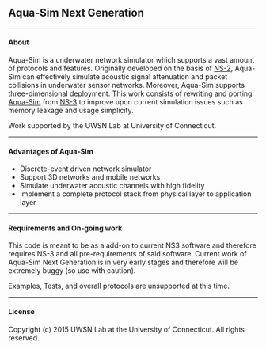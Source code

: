 ## Aqua-Sim Next Generation

-------------------------------------

#### About

Aqua-Sim is a underwater network simulator which supports a vast amount of protocols and features. Originally developed on the basis of [NS-2](http://www.isi.edu/nsnam/ns/), Aqua-Sim can effectively simulate acoustic signal attenuation and packet collisions in underwater sensor networks. Moreover, Aqua-Sim supports three-dimensional deployment. This work consists of rewriting and porting [Aqua-Sim](http://uwsn.engr.uconn.edu/wiki/index.php?title=Aqua-Sim&redirect=no) from [NS-3](www.nsnam.org) to improve upon current simulation issues such as memory leakage and usage simplicity.

Work supported by the UWSN Lab at University of Connecticut.

--------------------------------------
#### Advantages of Aqua-Sim
- Discrete-event driven network simulator
- Support 3D networks and mobile networks
- Simulate underwater acoustic channels with high fidelity
- Implement a complete protocol stack from physical layer to application layer

--------------------------------------

#### Requirements and On-going work
This code is meant to be as a add-on to current NS3 software and therefore requires NS-3 and all pre-requirements of said software. Current work of Aqua-Sim Next Generation is in very early stages and therefore will be extremely buggy (so use with caution). 

Examples, Tests, and overall protocols are unsupported at this time.

--------------------------------------
#### License

Copyright (c) 2015 UWSN Lab at the University of Connecticut.
All rights reserved.
